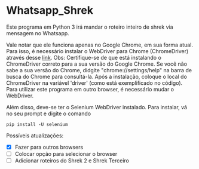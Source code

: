 # Whatsapp_Shrek

Este programa em Python 3 irá mandar o roteiro inteiro de shrek via mensagem no Whatsapp.

Vale notar que ele funciona apenas no Google Chrome, em sua forma atual. Para isso, é necessário instalar o WebDriver para Chrome (ChromeDriver) através desse [link](https://chromedriver.chromium.org/downloads). Obs: Certifique-se de que está instalando o ChromeDriver correto para a sua versão do Google Chrome. Se você não sabe a sua versão do Chrome, didgite "chrome://settings/help" na barra de busca do Chrome para consultá-la.
Após a instalação, coloque o local do ChromeDriver na variável 'driver' (como está exemplificado no código).
Para utilizar este programa em outro browser, é necessário mudar o WebDriver.

Além disso, deve-se ter o Selenium WebDriver instalado. Para instalar, vá no seu prompt e digite o comando 

`pip install -U selenium`

Possíveis atualizações:
- [X] Fazer para outros browsers
- [ ] Colocar opção para selecionar o browser
- [ ] Adicionar roteiros do Shrek 2 e Shrek Terceiro
